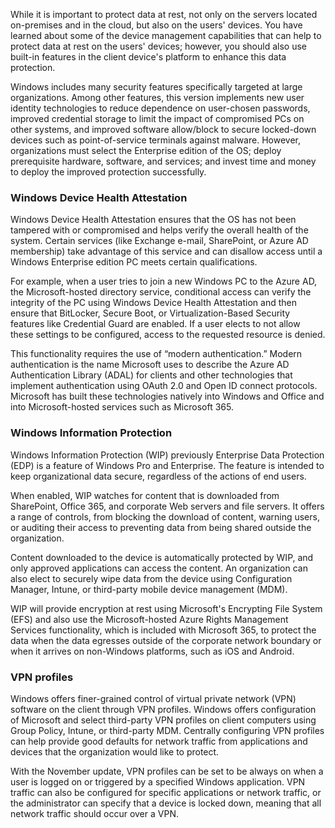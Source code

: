 While it is important to protect data at rest, not only on the servers located on-premises and in the cloud, but also on the users' devices. You have learned about some of the device management capabilities that can help to protect data at rest on the users' devices; however, you should also use built-in features in the client device's platform to enhance this data protection.

Windows includes many security features specifically targeted at large organizations. Among other features, this version implements new user identity technologies to reduce dependence on user-chosen passwords, improved credential storage to limit the impact of compromised PCs on other systems, and improved software allow/block to secure locked-down devices such as point-of-service terminals against malware. However, organizations must select the Enterprise edition of the OS; deploy prerequisite hardware, software, and services; and invest time and money to deploy the improved protection successfully.

### Windows Device Health Attestation

Windows Device Health Attestation ensures that the OS has not been tampered with or compromised and helps verify the overall health of the system. Certain services (like Exchange e-mail, SharePoint, or Azure AD membership) take advantage of this service and can disallow access until a Windows Enterprise edition PC meets certain qualifications.

For example, when a user tries to join a new Windows PC to the Azure AD, the Microsoft-hosted directory service, conditional access can verify the integrity of the PC using Windows Device Health Attestation and then ensure that BitLocker, Secure Boot, or Virtualization-Based Security features like Credential Guard are enabled. If a user elects to not allow these settings to be configured, access to the requested resource is denied.

This functionality requires the use of “modern authentication.” Modern authentication is the name Microsoft uses to describe the Azure AD Authentication Library (ADAL) for clients and other technologies that implement authentication using OAuth 2.0 and Open ID connect protocols. Microsoft has built these technologies natively into Windows and Office and into Microsoft-hosted services such as Microsoft 365.

### Windows Information Protection

Windows Information Protection (WIP) previously Enterprise Data Protection (EDP) is a feature of Windows Pro and Enterprise. The feature is intended to keep organizational data secure, regardless of the actions of end users.

When enabled, WIP watches for content that is downloaded from SharePoint, Office 365, and corporate Web servers and file servers. It offers a range of controls, from blocking the download of content, warning users, or auditing their access to preventing data from being shared outside the organization.

Content downloaded to the device is automatically protected by WIP, and only approved applications can access the content. An organization can also elect to securely wipe data from the device using Configuration Manager, Intune, or third-party mobile device management (MDM).

WIP will provide encryption at rest using Microsoft's Encrypting File System (EFS) and also use the Microsoft-hosted Azure Rights Management Services functionality, which is included with Microsoft 365, to protect the data when the data egresses outside of the corporate network boundary or when it arrives on non-Windows platforms, such as iOS and Android.

### VPN profiles

Windows offers finer-grained control of virtual private network (VPN) software on the client through VPN profiles. Windows offers configuration of Microsoft and select third-party VPN profiles on client computers using Group Policy, Intune, or third-party MDM. Centrally configuring VPN profiles can help provide good defaults for network traffic from applications and devices that the organization would like to protect.

With the November update, VPN profiles can be set to be always on when a user is logged on or triggered by a specified Windows application. VPN traffic can also be configured for specific applications or network traffic, or the administrator can specify that a device is locked down, meaning that all network traffic should occur over a VPN.

